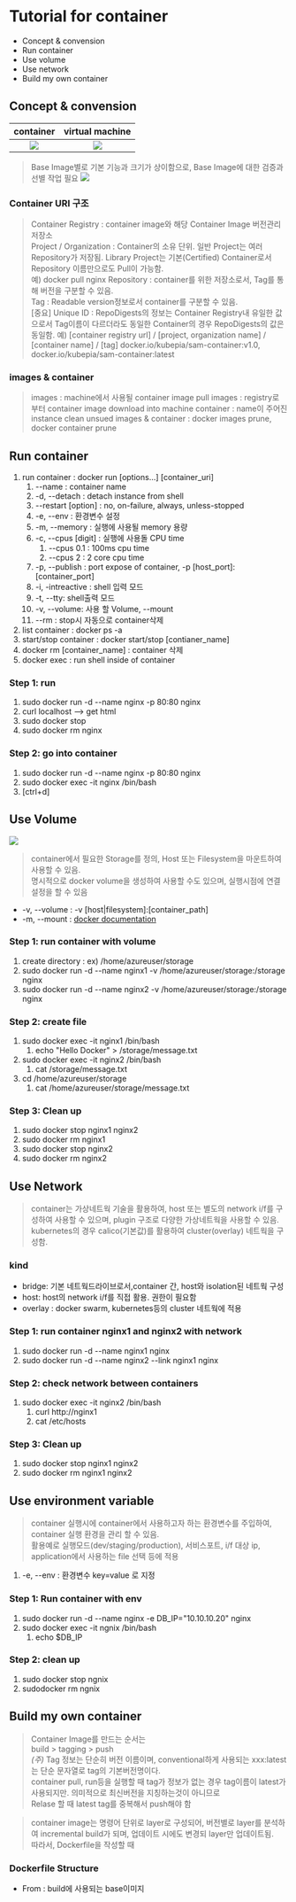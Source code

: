 # Tutorial for container

- Concept & convension
- Run container
- Use volume
- Use network
- Build my own container


## Concept & convension
container | virtual machine
:----------:|:----------------:
![](img/2020-08-25-21-49-28.png) |![](img/2020-08-25-21-49-44.png)

> Base Image별로 기본 기능과 크기가 상이함으로, Base Image에 대한 검증과 선별 작업 필요
  ![](img/2020-08-25-22-02-52.png)

### Container URI 구조
> Container Registry : container image와 해당 Container Image 버전관리 저장소  
> Project / Organization : Container의 소유 단위. 일반 Project는 여러 Repository가 저장됨.
  Library Project는 기본(Certified) Container로서 Repository 이름만으로도 Pull이 가능함.   
  예) docker pull nginx
> Repository : container를 위한 저장소로서, Tag를 통해 버전을 구분할 수 있음.  
> Tag : Readable version정보로서 container를 구분할 수 있음.  
> [중요] Unique ID : RepoDigests의 정보는 Container Registry내 유일한 값으로서 Tag이름이 다르더라도 동일한 Container의 경우 RepoDigests의 값은 동일함.
> 예) [container registry url] / [project, organization name] / [container name] / [tag]
> docker.io/kubepia/sam-container:v1.0, docker.io/kubepia/sam-container:latest

### images & container
> images : machine에서 사용될 container image
> pull images : registry로 부터 container image download into machine
> container : name이 주어진 instance
> clean unsued images & container : docker images prune, docker container prune

## Run container
1. run container : docker run [options...] [container_uri]
   1. --name : container name
   2. -d, --detach : detach instance from shell
   3. --restart [option] : no, on-failure, always, unless-stopped
   4. -e, --env : 환경변수 설정
   5. -m, --memory : 실행에 사용될 memory 용량
   6. -c, --cpus [digit] : 실행에 사용돌 CPU time
      1. --cpus 0.1 : 100ms cpu time
      2. --cpus 2 : 2 core cpu time
   7. -p, --publish : port expose of container, -p [host_port]:[container_port]
   8. -i, -intreactive : shell 입력 모드
   9. -t, --tty: shell출력 모드
   10. -v, --volume: 사용 할 Volume, --mount
   11. --rm : stop시 자동으로 container삭제
2. list container : docker ps -a
3. start/stop container : docker start/stop [contianer_name]
4. docker rm [container_name] : container 삭제
5. docker exec : run shell inside of container

### Step 1: run
1. sudo docker run -d --name nginx -p 80:80 nginx
2. curl localhost --> get html
3. sudo docker stop
4. sudo docker rm nginx

### Step 2: go into container
1. sudo docker run -d --name nginx -p 80:80 nginx
2. sudo docker exec -it nginx /bin/bash
3. [ctrl+d]


## Use Volume
![](img/2020-08-26-10-22-10.png)

> container에서 필요한 Storage를 정의, Host 또는 Filesystem을 마운트하여 사용할 수 있음.  
> 명시적으로 docker volume을 생성하여 사용할 수도 있으며,
> 실행시점에 연결설정을 할 수 있음  

- -v, --volume : -v [host|filesystem]:[container_path]
- -m, --mount : [docker documentation](https://docs.docker.com/storage/bind-mounts/)

### Step 1: run container with volume
1. create directory : ex) /home/azureuser/storage
2. sudo docker run -d --name nginx1 -v /home/azureuser/storage:/storage nginx
3. sudo docker run -d --name nginx2 -v /home/azureuser/storage:/storage nginx

### Step 2: create file
1. sudo docker exec -it nginx1 /bin/bash
   1. echo "Hello Docker" > /storage/message.txt
2. sudo docker exec -it nginx2 /bin/bash
   1. cat /storage/message.txt
3. cd /home/azureuser/storage
   1. cat /home/azureuser/storage/message.txt

### Step 3: Clean up
1. sudo docker stop nginx1 nginx2
2. sudo docker rm nginx1
3. sudo docker stop nginx2
4. sudo docker rm nginx2


## Use Network
> container는 가상네트웍 기술을 활용하여, host 또는 별도의 network i/f를 구성하여 사용할 수 있으며, plugin 구조로 다양한 가상네트웍을 사용할 수 있음.
> kubernetes의 경우 calico(기본값)를 활용하여 cluster(overlay) 네트웍을 구성함.

### kind
- bridge: 기본 네트웍드라이브로서,container 간, host와 isolation된 네트웍 구성
- host: host의 network i/f를 직접 활용. 권한이 필요함
- overlay : docker swarm, kubernetes등의 cluster 네트웍에 적용

### Step 1: run container nginx1 and nginx2 with network
1. sudo docker run -d --name nginx1  nginx
2. sudo docker run -d --name nginx2 --link nginx1 nginx

### Step 2: check network between containers
1. sudo docker exec -it nginx2 /bin/bash
   1. curl http://nginx1
   2. cat /etc/hosts

### Step 3: Clean up
1. sudo docker stop nginx1 nginx2
2. sudo docker rm nginx1 nginx2

## Use environment variable
> container 실행시에 container에서 사용하고자 하는 환경변수를 주입하여, container 실행 환경을 관리 할 수 있음.  
> 활용예로 실행모드(dev/staging/production), 서비스포트, i/f 대상 ip, application에서 사용하는 file 선택 등에 적용

1. -e, --env : 환경변수 key=value 로 지정

### Step 1: Run container with env
1. sudo docker run -d --name nginx -e DB_IP="10.10.10.20" nginx
2. sudo docker exec -it ngnix /bin/bash
   1. echo $DB_IP

### Step 2: clean up
1. sudo docker stop ngnix
2. sudodocker rm ngnix

## Build my own container
> Container Image를 만드는 순서는  
> build > tagging > push  
> *(주)* Tag 정보는 단순히 버전 이름이며, conventional하게 사용되는 xxx:latest는 단순 문자열로 tag의 기본버전명이다.  
> container pull, run등을 실행할 때 tag가 정보가 없는 경우 tag이름이 latest가 사용되지만.  의미적으로 최신버전을 지칭하는것이 아니므로  
> Relase 할 때 latest tag를 중복해서 push해야 함

> container image는 명령어 단위로 layer로 구성되어, 버전별로 layer를 분석하여 incremental build가 되며, 업데이트 시에도 변경되 layer만 업데이트됨.  
> 따라서, Dockerfile을 작성할 때 

### Dockerfile Structure
- From : build에 사용되는 base이미지
